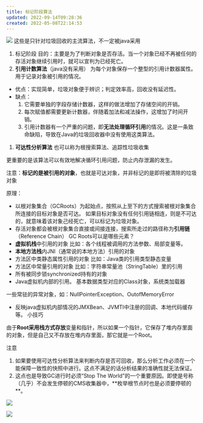 ```yaml
---
title: 标记阶段算法
updated: 2022-09-14T09:28:36
created: 2022-05-08T22:14:53
---
```


![](C:\Users\82609\AppData\Local\Temp\Java\pandoc/media/image1.png)
这些是只针对垃圾回收的主流算法，不一定被java采用
1.  标记阶段
目的：主要是为了判断对象是否存活。当一个对象已经不再被任何的存活对象继续引用时，就可以宣判为已经死亡。
1.  **引用计数算法**（java没有采用）
为每个对象保存一个整型的引用计数器属性。用于记录对象被引用的情况。
- 优点：实现简单，垃圾对象便于辨识；判定效率高，回收没有延迟性。
- 缺点：
  1.  它需要单独的字段存储计数器，这样的做法增加了存储空间的开销。
  2.  每次赋值都需要更新计数器，伴随着加法和减法操作，这增加了时间开销。
  3.  引用计数器有一个严重的问题，即**无法处理循环引用**的情况。这是一条致命缺陷，导致在Java的垃圾回收器中没有使用这类算法。
1.  **可达性分析算法**
也可以称为根搜索算法、追踪性垃圾收集

更重要的是该算法可以有效地解决循环引用问题，防止内存泄漏的发生。

注意：**标记的是被引用的对象**，也就是可达对象，并非标记的是即将被清除的垃圾对象

原理：
- 以根对象集合（GCRoots）为起始点，按照从上至下的方式搜索被根对象集合所连接的目标对象是否可达。
如果目标对象没有任何引用链相连，则是不可达的，就意味着该对象己经死亡，可以标记为垃圾对象。
- 存活对象都会被根对象集合直接或间接连接，搜索所走过的路径称为**引用链**（Reference Chain）
GC Roots可以是哪些元素？
- **虚拟机栈**中引用的对象
比如：各个线程被调用的方法参数、局部变量等。
- **本地方法栈**内JNI（通常说的本地方法）引用的对象
- 方法区中类静态属性引用的对象
比如：Java类的引用类型静态变量
- 方法区中常量引用的对象
比如：字符串常量池（StringTable）里的引用
- 所有被同步锁synchronized持有的对象
- Java虚拟机内部的引用。
基本数据类型对应的Class对象，系统类加载器

一些常驻的异常对象，如：NullPointerException、OutofMemoryError
- 反映java虚拟机内部情况的JMXBean、JVMTI中注册的回调、本地代码缓存等。
小技巧

由于**Root采用栈方式存放**变量和指针，所以如果一个指针，它保存了堆内存里面的对象，但是自己又不存放在堆内存里面，那它就是一个Root。

注意
1.  如果要使用可达性分析算法来判断内存是否可回收，那么分析工作必须在一个能保障一致性的快照中进行。这点不满足的话分析结果的准确性就无法保证。
2.  这点也是导致GC进行时必须“Stop The World”的一个重要原因。即使是号称（几乎）不会发生停顿的CMS收集器中，\*\*枚举根节点时也是必须要停顿的\*\*。

![](C:\Users\82609\AppData\Local\Temp\Java\pandoc/media/image2.png)

![](C:\Users\82609\AppData\Local\Temp\Java\pandoc/media/image3.png)
